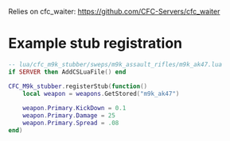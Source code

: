Relies on cfc_waiter: https://github.com/CFC-Servers/cfc_waiter


# Example stub registration
```lua
-- lua/cfc_m9k_stubber/sweps/m9k_assault_rifles/m9k_ak47.lua
if SERVER then AddCSLuaFile() end

CFC_M9k_stubber.registerStub(function()
    local weapon = weapons.GetStored("m9k_ak47")
    
    weapon.Primary.KickDown = 0.1
    weapon.Primary.Damage = 25
    weapon.Primary.Spread = .08
end)
```
